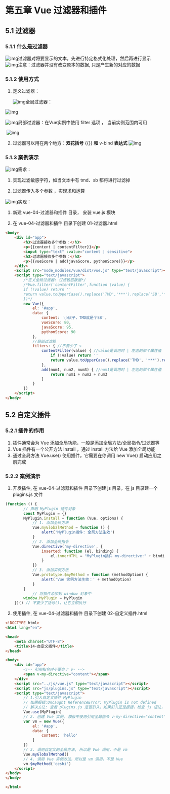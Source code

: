 # 第五章 Vue 过滤器和插件

## 5.1 过滤器

### 5.1.1 什么是过滤器

![img](file:///media\wps532.png)过滤器对将要显示的文本，先进行特定格式化处理，然后再进行显示
![img](file:///media\wps531.png)注意：过滤器并没有改变原本的数据, 只是产生新的对应的数据 

### 5.1.2 使用方式

1. 定义过滤器：

   ![img](file:///media\wps533.png)全局过滤器：

  ![img](file:///media\wps534.png)

![img](file:///media\wps535.png)局部过滤器：在Vue实例中使用 filter 选项 ， 当前实例范围内可用 

​      ![img](file:///media\wps537.png) 

2. 过滤器可以用在两个地方：**双花括号** {{}} **和** v-bind **表达式** ![img](file:///media\wps540.png)

### 5.1.3 案例演示

![img](file:///media\wps541.png)需求：

1. 实现过滤敏感字符，如当文本中有 tmd、sb 都将进行过滤掉

2. 过滤器传入多个参数 ，实现求和运算

![img](file:///media\wps542.png)实现：

1. 新建 vue-04-过滤器和插件 目录， 安装 vue.js 模块 

2. 在 vue-04-过滤器和插件 目录下创建 01-过滤器.html 

```html
<body>
    <div id="app">
        <h3>过滤器接收多个参数：</h3>
        <p>{{content | contentFilter}}</p>
        <input type="text" :value="content | sensitive">
        <h3>过滤器接收多个参数：</h3>
        <p>{{vueScore | add(javaScore, pythonScore)}}</p>
    </div>
    <script src="node_modules/vue/dist/vue.js" type="text/javascript"></script>
    <script type="text/javascript">
        /*定义全局过滤器: 过滤敏感数据*/
        /*Vue.filter('contentFilter',function (value) {
        if (!value) return ''
        return value.toUpperCase().replace('TMD','***').replace('SB','***')
        })*/
        new Vue({
            el: '#app',
            data: {
                content: '小伙子，TMD就是个SB',
                vueScore: 80,
                javaScore: 95,
                pythonScore: 90
            },
            //局部过滤器
            filters: { //不要少了 s
                contentFilter(value) { //value是调用时 | 左边的那个属性值
                    if (!value) return ''
                    return value.toUpperCase().replace('TMD', '***').replace('SB', '***')
                },
                add(num1, num2, num3) { //num1是调用时 | 左边的那个属性值
                    return num1 + num2 + num3
                }
            }
        })
    </script>
</body>
```

## 5.2 自定义插件

### 5.2.1 插件的作用

1. 插件通常会为 Vue 添加全局功能，一般是添加全局方法/全局指令/过滤器等
2. Vue 插件有一个公开方法 install ，通过 install 方法给 Vue 添加全局功能
3. 通过全局方法 Vue.use() 使用插件，它需要在你调用 new Vue() 启动应用之前完成 

### 5.2.2 案例演示

1. 开发插件, 在 vue-04-过滤器和插件 目录下创建 js 目录，在 js 目录建一个 plugins.js 文件 

```js
(function () {
        // 声明 MyPlugin 插件对象
        const MyPlugin = {}
        MyPlugin.install = function (Vue, options) {
            // 1. 添加全局方法
            Vue.myGlobalMethod = function () {
                alert('MyPlugin插件: 全局方法生效')
            } 
            // 2. 添加全局指令
            Vue.directive('my-directive', {
                inserted: function (el, binding) {
                    el.innerHTML = "MyPlugin插件 my-directive:" + binding.value
                }
            })
            // 3. 添加实例方法
            Vue.prototype.$myMethod = function (methodOption) {
                alert('Vue 实例方法生效：' + methodOption)
            }
        } 
            // 将插件添加到 window 对象中
        window.MyPlugin = MyPlugin
    })() // 不要少了括号()，让它立即执行
```

2. 使用插件, 在 vue-04-过滤器和插件 目录下创建 02-自定义插件.html 

```html
<!DOCTYPE html>
<html lang="en">

<head>
    <meta charset="UTF-8">
    <title>14-自定义插件</title>
</head>

<body>
    <div id="app">
        <!-- 引用指令时不要少了 v- -->
        <span v-my-directive="content"></span>
    </div>
    <script src="../js/vue.js" type="text/javascript"></script>
    <script src="js/plugins.js" type="text/javascript"></script>
    <script type="text/javascript">
        // 1.引入自定义插件 MyPlugin
        // 如果报错:Uncaught ReferenceError: MyPlugin is not defined
        // 解决方法: 查看 plugins.js 是否引入，如果引入还是报错，检查 js 语法，特别是最后一行不要少了括号 ()
        Vue.use(MyPlugin)
        // 2. 创建 Vue 实例, 模板中使用引用全局指令 v-my-directive="content"
        var vm = new Vue({
            el: '#app',
            data: {
                content: 'hello'
            }
        })
        // 3. 调用自定义的全局方法, 所以是 Vue 调用，不是 vm
        Vue.myGlobalMethod()
        // 4. 调用 Vue 实例方法，所以是 vm 调用，不是 Vue
        vm.$myMethod('ceshi')
    </script>
</body>
</body>

</html>
```



 

 
